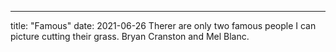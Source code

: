 ---
title: "Famous"
date: 2021-06-26
Therer are only two famous people I can picture cutting their grass. Bryan Cranston and Mel Blanc.
